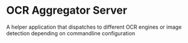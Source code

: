 OCR Aggregator Server
=====================

A helper application that dispatches to different OCR engines or image detection depending on commandline configuration


